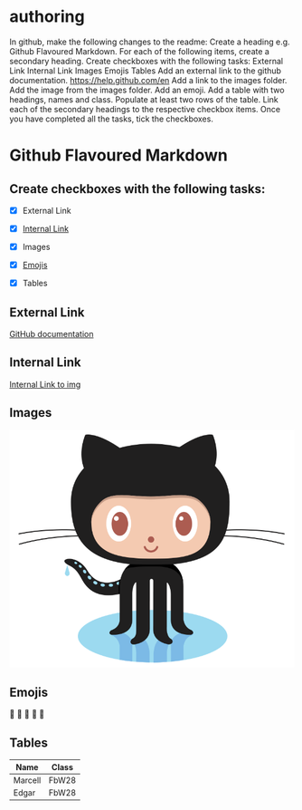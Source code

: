 # authoring

In github, make the following changes to the readme:
Create a heading e.g. Github Flavoured Markdown. For each of the following items, create a secondary heading.
Create checkboxes with the following tasks:
External Link
Internal Link
Images
Emojis
Tables
Add an external link to the github documentation. https://help.github.com/en
Add a link to the images folder.
Add the image from the images folder.
Add an emoji.
Add a table with two headings, names and class. Populate at least two rows of the table.
Link each of the secondary headings to the respective checkbox items.
Once you have completed all the tasks, tick the checkboxes.


# Github Flavoured Markdown

## Create checkboxes with the following tasks:

* [x] External Link

* [x] [Internal Link](#Internal-Link)

* [x] Images

* [x] [Emojis](#Emojis)

* [x] Tables

## External Link
[GitHub documentation](https://help.github.com/en)

## Internal Link
[Internal Link to img](/images)

## Images
![Logo](/images/logo.png)

## Emojis

 🦊  🐝 🦋 🐇 🐼


## Tables
 Name | Class
 -----|------
 Marcell | FbW28
 Edgar | FbW28

